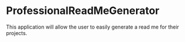 # ProfessionalReadMeGenerator
This application will allow the user to easily generate a read me for their projects. 
